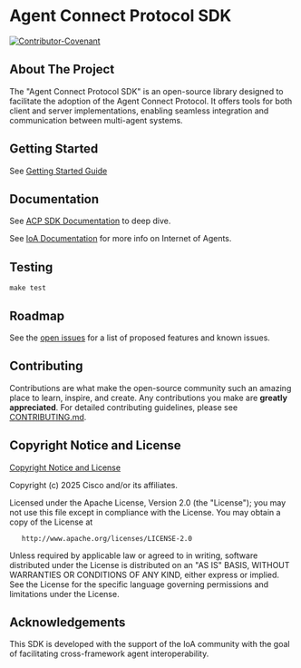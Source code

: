 # Agent Connect Protocol SDK

[![Contributor-Covenant](https://img.shields.io/badge/Contributor%20Covenant-2.1-fbab2c.svg)](https://github.com/agntcy/acp-sdk/blob/main/CODE_OF_CONDUCT.md)

## About The Project

The "Agent Connect Protocol SDK" is an open-source library designed to facilitate the adoption of the Agent Connect Protocol.
It offers tools for both client and server implementations, enabling seamless integration and communication between multi-agent systems.

## Getting Started

See [Getting Started Guide](https://agntcy.github.io/acp-sdk/README.md#getting-started)


## Documentation

See [ACP SDK Documentation](https://agntcy.github.io/acp-sdk) to deep dive.

See [IoA Documentation](https://docs.agntcy.org) for more info on Internet of Agents.

## Testing

`make test`


## Roadmap

See the [open issues](https://github.com/agntcy/acp-sdk/issues) for a list of proposed features and known issues.

## Contributing

Contributions are what make the open-source community such an amazing place to learn, inspire, and create. Any contributions you make are **greatly appreciated**. For detailed contributing guidelines, please see [CONTRIBUTING.md](https://github.com/agntcy/acp-sdk/blob/main/docs/CONTRIBUTING.md).


## Copyright Notice and License

[Copyright Notice and License](https://github.com/agntcy/acp-sdk/blob/main/LICENSE)

Copyright (c) 2025 Cisco and/or its affiliates.

Licensed under the Apache License, Version 2.0 (the "License");
you may not use this file except in compliance with the License.
You may obtain a copy of the License at

       http://www.apache.org/licenses/LICENSE-2.0

Unless required by applicable law or agreed to in writing, software
distributed under the License is distributed on an "AS IS" BASIS,
WITHOUT WARRANTIES OR CONDITIONS OF ANY KIND, either express or implied.
See the License for the specific language governing permissions and
limitations under the License.


## Acknowledgements

This SDK is developed with the support of the IoA community with the goal of facilitating cross-framework agent interoperability.
